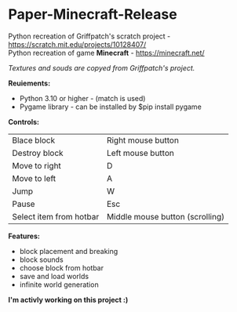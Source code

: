 # Paper-Minecraft-Release

Python recreation of Griffpatch's scratch project - https://scratch.mit.edu/projects/10128407/  
Python recreation of game **Minecraft** - https://minecraft.net/

_Textures and souds are copyed from Griffpatch's project._  

**Reuiements:**
 - Python 3.10 or higher - (match is used)
 - Pygame library  - can be installed by $pip install pygame

**Controls:**
<table>
<tr><td>Blace block</td><td>Right mouse button</td></tr>
<tr><td>Destroy block</td><td>Left mouse button</td></tr>
<tr><td>Move to right</td><td>D</td></tr>
<tr><td>Move to left</td><td>A</td></tr>
<tr><td>Jump</td><td>W</td></tr>
<tr><td>Pause</td><td>Esc</td></tr>
<tr><td>Select item from hotbar</td><td>Middle mouse button (scrolling)</td></tr>
</table>

**Features:**
- block placement and breaking
- block sounds
- choose block from hotbar
- save and load worlds
- infinite world generation

__I'm activly working on this project :)__
